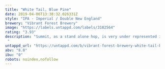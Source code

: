```yaml
---
title: "White Tail, Blue Pine"
date: 2019-04-06T13:38:32.026331Z
style: "IPA - Imperial / Double New England"
brewery: "Vibrant Forest Brewery"
image: "https://labels.untappd.com/labels/3102564"
rating: "3.93"
description: "Summit, as a stand alone hop, is very under represented in the brewing world.  Often relegated to bittering, or lost among other varietals, it doesn't often get to shine.  This ends here.  Immediate blasts of juicy, resinous citrus assault the palate.  Orange dominates the flavour, and lends its pith to a long and bitey finish. "
untappd_url: "https://untappd.com/b/vibrant-forest-brewery-white-tail-blue-pine/3102564"
abv: "8.0"
ibu: "0"
robots: noindex,nofollow
---
```

